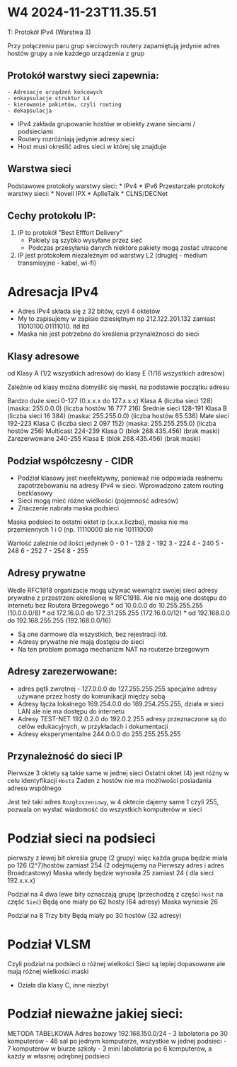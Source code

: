 W4 2024-11-23T11.35.51
========================
T: Protokół IPv4 
(Warstwa 3)

Przy połączeniu paru grup sieciowych routery zapamiętują jedynie adres hostów grupy a nie każdego urządzenia z grup

Protokół warstwy sieci zapewnia:
-
    - Adresacje urządzeń końcowych
    - enkapsulacje struktur L4
    - kierowanie pakietów, czyli routing
    - dekapsulacja

* IPv4 zakłada grupowanie hostów w obiekty zwane sieciami / podsieciami
* Routery rozróżniają jedynie adresy sieci
* Host musi określić adres sieci w której się znajduje

Warstwa sieci
-
Podstawowe protokoły warstwy sieci:
    * IPv4
    * IPv6
Przestarzałe protokoły warstwy sieci:
    * Novell IPX
    * AplleTalk
    * CLNS/DECNet

Cechy protokołu IP:
-
1. IP to protokół "Best Efffort Delivery"
    * Pakiety są szybko wysyłane przez sieć
    * Podczas przesyłania danych niektóre pakiety mogą zostać utracone
2. IP jest protokołem niezależnym od warstwy L2 (drugiej - medium transmisyjne - kabel, wi-fi)
    


Adresacja IPv4
=
* Adres IPv4 składa się z 32 bitów, czyli 4 oktetów
* My to zapisujemy w zapisie dziesiętnym np 212.122.201.132 zamiast 11010100.01111010. itd itd
* Maska nie jest potrzebna do kreślenia przynależności do sieci

Klasy adresowe
-
od Klasy A (1/2 wszystkich adresów) do klasy E (1/16 wszystkich adresów)

Zależnie od klasy można domyślić się maski, na podstawie początku adresu

Bardzo duże sieci 0-127 (0.x.x.x do 127.x.x.x) Klasa A (liczba sieci 128) (maska: 255.0.0.0) (liczba hostów 16 777 216)
Średnie sieci 128-191 Klasa B (liczba sieci 16 384) (maska: 255.255.0.0) (liczba hostów 65 536)
Małe sieci 192-223 Klasa C (liczba sieci 2 097 152) (maska: 255.255.255.0) (liczba hostów 256)
Multicast 224-239 Klasa D (blok 268.435.456) (brak maski)
Zarezerwowane 240-255 Klasa E (blok 268.435.456) (brak maski)

Podział współczesny - CIDR
-
- Podział klasowy jest nieefektywny, ponieważ nie odpowiada realnemu zapotrzebowaniu na adresy IPv4 w sieci. Wprowadzono zatem routing bezklasowy
- Sieci mogą mieć różne wielkości (pojemność adresów)
- Znaczenie nabrała maska podsieci

Maska podsieci to ostatni oktet ip (x.x.x.liczba), maska nie ma przemiennych 1 i 0 (np. 11110000 ale nie 10111000)

Wartość zależnie od ilości jedynek
0 - 0
1 - 128
2 - 192
3 - 224
4 - 240
5 - 248
6 - 252
7 - 254
8 - 255

Adresy prywatne
-
Wedle RFC1918 organizacje mogą używać wewnątrz swojej sieci adresy prywatne z przestrzeni określonej w RFC1918. Ale nie mają one dostępu do internetu bez Routera Brzegowego
    * od 10.0.0.0 do 10.255.255.255 (10.0.0.0/8)
    * od 172.16.0.0 do 172.31.255.255 (172.16.0.0/12)
    * od 192.168.0.0 do 192.168.255.255 (192.168.0.0/16)

- Są one darmowe dla wszystkich, bez rejestracji itd.
- Adresy prywatne nie mają dostępu do sieci
- Na ten problem pomaga mechanizm NAT na routerze brzegowym

Adresy zarezerwowane:
-
- adres pętli zwrotnej - 127.0.0.0 do 127.255.255.255 specjalne adresy używane przez hosty do komunikacji między sobą
- Adresy łącza lokalnego 169.254.0.0 do 169.254.255.255, działa w sieci LAN ale nie ma dostępu do internetu
- Adresy TEST-NET 192.0.2.0 do 192.0.2.255 adresy przeznaczone są do celów edukacyjnych, w przykładach i dokumentacji
- Adresy eksperymentalne 244.0.0.0 do 255.255.255.255

Przynależność do sieci IP
-
Pierwsze 3 oktety są takie same w jednej sieci
Ostatni oktet (4) jest różny w celu identyfikacji `Hosta`
Żaden z hostów nie ma możliwości posiadania adresu wspólnego

Jest też taki adres `Rozgłoszeniowy`, w 4 oktecie dajemy same 1 czyli 255, pozwala on wysłać wiadomość do wszystkich komputerów w sieci

Podział sieci na podsieci
=
pierwszy z lewej bit określa grupę (2 grupy)
więc każda grupa będzie miała po 126 (2^7)hostów zamiast 254 (2 odejmujemy na Pierwszy adres i adres Broadcastowy)
Maska wtedy będzie wynosiła 25 zamiast 24 ( dla sieci 192.x.x.x)

Podział na 4
dwa lewe bity oznaczają grupę (przechodzą z części `Host` na część `Sieć`)
Będą one miały po 62 hosty  (64 adresy)
Maska wyniesie 26

Podział na 8
Trzy bity
Będą miały po 30 hostów (32 adresy)

Podział VLSM
=
Czyli podział na podsieci o różnej wielkości 
Sieci są lepiej dopasowane ale mają różnej wielkości maski
- Działa dla klasy C, inne niezbyt

Podział nieważne jakiej sieci:
=
METODA TABELKOWA
Adres bazowy 192.168.150.0/24
    - 3 labolatoria po 30 komputerów
    - 46 sal po jednym komputerze, wszystkie w jednej podsieci
    - 7 komputerów w biurze szkoły
    - 3 mini labolatoria po 6 komputerów, a każdy w własnej odrębnej podsieci


